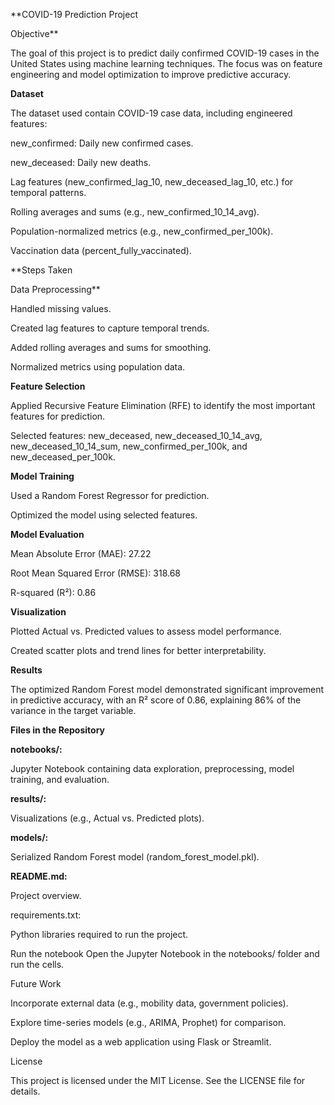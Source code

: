 **COVID-19 Prediction Project

Objective**

The goal of this project is to predict daily confirmed COVID-19 cases in the United States using machine learning techniques. The focus was on feature engineering and model optimization to improve predictive accuracy.

**Dataset**

The dataset used contain COVID-19 case data, including engineered features:

new_confirmed: Daily new confirmed cases.

new_deceased: Daily new deaths.

Lag features (new_confirmed_lag_10, new_deceased_lag_10, etc.) for temporal patterns.

Rolling averages and sums (e.g., new_confirmed_10_14_avg).

Population-normalized metrics (e.g., new_confirmed_per_100k).

Vaccination data (percent_fully_vaccinated).

**Steps Taken

Data Preprocessing**

Handled missing values.

Created lag features to capture temporal trends.

Added rolling averages and sums for smoothing.

Normalized metrics using population data.

**Feature Selection**

Applied Recursive Feature Elimination (RFE) to identify the most important features for prediction.

Selected features: new_deceased, new_deceased_10_14_avg, new_deceased_10_14_sum, new_confirmed_per_100k, and new_deceased_per_100k.

**Model Training**

Used a Random Forest Regressor for prediction.

Optimized the model using selected features.

**Model Evaluation**

Mean Absolute Error (MAE): 27.22

Root Mean Squared Error (RMSE): 318.68

R-squared (R²): 0.86

**Visualization**

Plotted Actual vs. Predicted values to assess model performance.

Created scatter plots and trend lines for better interpretability.

**Results**

The optimized Random Forest model demonstrated significant improvement in predictive accuracy, with an R² score of 0.86, explaining 86% of the variance in the target variable.

**Files in the Repository**

**notebooks/:**

Jupyter Notebook containing data exploration, preprocessing, model training, and evaluation.

**results/:**

Visualizations (e.g., Actual vs. Predicted plots).

**models/:**

Serialized Random Forest model (random_forest_model.pkl).

**README.md:**

Project overview.

requirements.txt:

Python libraries required to run the project.

Run the notebook
Open the Jupyter Notebook in the notebooks/ folder and run the cells.

Future Work

Incorporate external data (e.g., mobility data, government policies).

Explore time-series models (e.g., ARIMA, Prophet) for comparison.

Deploy the model as a web application using Flask or Streamlit.

License

This project is licensed under the MIT License. See the LICENSE file for details.


